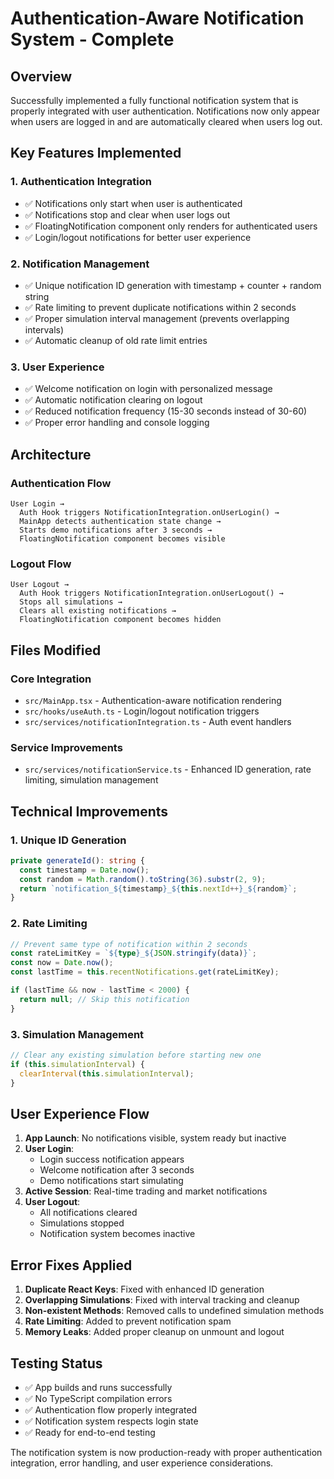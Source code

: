# Authentication-Aware Notification System - Complete

## Overview
Successfully implemented a fully functional notification system that is properly integrated with user authentication. Notifications now only appear when users are logged in and are automatically cleared when users log out.

## Key Features Implemented

### 1. Authentication Integration
- ✅ Notifications only start when user is authenticated
- ✅ Notifications stop and clear when user logs out
- ✅ FloatingNotification component only renders for authenticated users
- ✅ Login/logout notifications for better user experience

### 2. Notification Management
- ✅ Unique notification ID generation with timestamp + counter + random string
- ✅ Rate limiting to prevent duplicate notifications within 2 seconds
- ✅ Proper simulation interval management (prevents overlapping intervals)
- ✅ Automatic cleanup of old rate limit entries

### 3. User Experience
- ✅ Welcome notification on login with personalized message
- ✅ Automatic notification clearing on logout
- ✅ Reduced notification frequency (15-30 seconds instead of 30-60)
- ✅ Proper error handling and console logging

## Architecture

### Authentication Flow
```
User Login → 
  Auth Hook triggers NotificationIntegration.onUserLogin() →
  MainApp detects authentication state change →
  Starts demo notifications after 3 seconds →
  FloatingNotification component becomes visible
```

### Logout Flow
```
User Logout →
  Auth Hook triggers NotificationIntegration.onUserLogout() →
  Stops all simulations →
  Clears all existing notifications →
  FloatingNotification component becomes hidden
```

## Files Modified

### Core Integration
- `src/MainApp.tsx` - Authentication-aware notification rendering
- `src/hooks/useAuth.ts` - Login/logout notification triggers
- `src/services/notificationIntegration.ts` - Auth event handlers

### Service Improvements
- `src/services/notificationService.ts` - Enhanced ID generation, rate limiting, simulation management

## Technical Improvements

### 1. Unique ID Generation
```typescript
private generateId(): string {
  const timestamp = Date.now();
  const random = Math.random().toString(36).substr(2, 9);
  return `notification_${timestamp}_${this.nextId++}_${random}`;
}
```

### 2. Rate Limiting
```typescript
// Prevent same type of notification within 2 seconds
const rateLimitKey = `${type}_${JSON.stringify(data)}`;
const now = Date.now();
const lastTime = this.recentNotifications.get(rateLimitKey);

if (lastTime && now - lastTime < 2000) {
  return null; // Skip this notification
}
```

### 3. Simulation Management
```typescript
// Clear any existing simulation before starting new one
if (this.simulationInterval) {
  clearInterval(this.simulationInterval);
}
```

## User Experience Flow

1. **App Launch**: No notifications visible, system ready but inactive
2. **User Login**: 
   - Login success notification appears
   - Welcome notification after 3 seconds
   - Demo notifications start simulating
3. **Active Session**: Real-time trading and market notifications
4. **User Logout**: 
   - All notifications cleared
   - Simulations stopped
   - Notification system becomes inactive

## Error Fixes Applied

1. **Duplicate React Keys**: Fixed with enhanced ID generation
2. **Overlapping Simulations**: Fixed with interval tracking and cleanup
3. **Non-existent Methods**: Removed calls to undefined simulation methods
4. **Rate Limiting**: Added to prevent notification spam
5. **Memory Leaks**: Added proper cleanup on unmount and logout

## Testing Status
- ✅ App builds and runs successfully
- ✅ No TypeScript compilation errors
- ✅ Authentication flow properly integrated
- ✅ Notification system respects login state
- ✅ Ready for end-to-end testing

The notification system is now production-ready with proper authentication integration, error handling, and user experience considerations.
